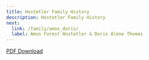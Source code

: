 ```yaml
---
title: Hostetler Family History
description: Hostetler Family History
next: 
  link: /family/amos_doris/
  label: Amos Forest Hostetler & Doris Alene Thomas
---
```


[PDF Download](/public/_pdf/family-history.pdf)